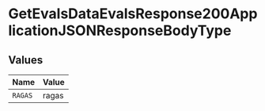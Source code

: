 # GetEvalsDataEvalsResponse200ApplicationJSONResponseBodyType


## Values

| Name    | Value   |
| ------- | ------- |
| `RAGAS` | ragas   |